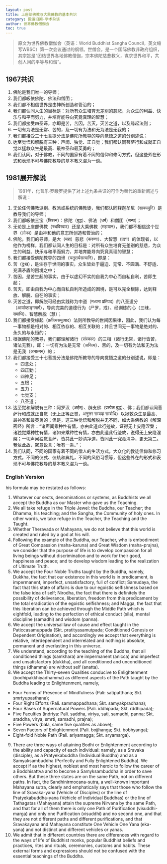 ```yaml
---
layout: post
title: 上座部佛教与大乘佛教的基本共识
category: 搬运旧闻-学术杂谈
author: 世界佛教僧伽会
toc: true
---
```


> 原文为世界佛教僧伽会（英语：World Buddhist Sangha Council，英文缩写WBSC）第一次会议通过的纲领。世僧会，是一个国际佛教非政府组织，其宗旨是“团结世界各地佛教僧伽，宗本佛陀慈悲教义，谋求世界和平，共创人间的平等与和谐”。

## 1967共识

1. 佛陀是我们唯一的导师；
2. 我们都皈依佛陀、佛法和僧团；
3. 我们都不相信世界是由神所创造和管治的；
4. 我们都认同人生的目标是：对所有众生培育无差别的慈悲，为众生的利益、快乐与和平而努力，并培育能导向究竟真理的智慧；
5. 我们都接受四圣谛，亦即是苦，苦因，苦灭，灭苦之道，以及缘起法则；
6. 一切有为法是无常、苦的，及一切有为法和无为法是无我的；
7. 我们都接受三十七菩提分法是佛陀所教导的导向觉悟之道的分别述说；
8. 达至觉悟和解脱有三种：声闻、独觉、正自觉；我们都认同菩萨行和成就正自觉以拯救众生是最高、最神圣和最英勇的；
9. 我们认同，对于佛教，不同的国家有着不同的信仰和修习方式，但这些外在形式和表现不可与佛陀教导的基本教义混为一谈。

## 1981展开解说

> 1981年，化普乐·罗睺罗提供了对上述九条共识的可作为替代的重新阐述与解说：

1. 无论任何佛教派别、教派或系统的佛教徒，我们都认同释迦牟尼（शाक्यमुनि）是教导我们的导师；
2. 我们都皈依三宝（त्रिरत्न）：佛陀（बुद्ध）、佛法（धर्म）和僧团（सन्घ）；
3. 无论是上座部佛教（स्थविरवाद）还是大乘佛教（महायान），我们都不相信这个世界（लोका）是由神和他的意志所创造和管治的；
4. 佛陀，我们的导师，是大（महा）慈悲（करुणा）、大智慧（प्रज्ञा）的体现者，以他作为榜样，我们都认同人生的目标是：对所有众生培育无差别的慈悲，为众生的利益、快乐与和平而努力，并培育能导向究竟真理的智慧；
5. 我们都接受佛陀教导的四谛（चतुरार्यसत्यानि），即是：
  1. 苦（दुःख），是生存于世间的事实，众生皆处于逼迫、无常、不圆满、不舒适、充满矛盾的困境之中；
  2. 苦因，是苦生起的事实，由于以虚幻不实的自我为中心而自私自利，苦即生起；
  3. 苦灭，即由自我为中心而自私自利所造成的困境，是可以完全根除，达到释放、解脱、自在的事实；
  4. 灭苦之道，即解脱可经由实践称为中道（मध्यमा प्रतिपद）的八圣道分（आर्याष्टाङ्गमार्ग），导向完美的道德行为（尸罗，戒）、经训练的心（三昧，समाधि）、智慧解脱（慧）；
6. 我们都接受缘起（प्रतीत्यसमुत्पाद）法则所教导的世间因果律，因此，我们认为每一事物都是相对的、相互依存的、相互关联的；并且世间无一事物是绝对的、永久的与永恒的；
7. 根据佛陀的教导，我们都理解诸行（संस्कार）的三相（诸行无常，诸行皆苦，诸法无我），即：一切有为法是无常（अनित्य）、苦的，及一切有为法和无为法是无我（अनात्मन्）的；
8. 我们都接受三十七菩提分法是佛陀所教导的导向觉悟之道的分别述说，即是：
   * 四念处；
   * 四正勤；
   * 四神足；
   * 五根；
   * 五力；
   * 七觉支；
   * 八圣道；
9. 达至觉和解脱有三种：阿罗汉（अर्हत्）、辟支佛（प्रत्येक बुद्ध）、佛；我们都认同菩萨行和成就正自觉（无上正等正觉，अनुत्तर सम्यक् सम्बोधि）以拯救众生是最高、最神圣和最英勇的；但是，这三种觉悟和解脱并无不同，如大乘佛教的《解深密经》所言：“诸声闻乘种性有情，亦由此道此行迹故，证得无上安隐涅槃；诸独觉乘种性有情，诸如来乘种性有情，亦由此道此行迹故，说得无上安隐涅槃；一切声闻独觉菩萨，皆共此一妙清净道，皆同此一究竟清净，更无第二。我依此故，密意说言：唯有一乘。”；
10. 我们认同，不同的国家有着不同的僧人的生活方式，大众化的教徒信仰和修习方式，不同的仪式、仪轨和典礼，不同的风俗习惯等，但这些外在的形式和表现不可与佛陀教导的基本教义混为一谈。

### English Version

his formula may be restated as follows: 
1. Whatever our sects, denominations or systems, as Buddhists we all accept the 
Buddha as our Master who gave us the Teaching. 
2. We all take refuge in the Triple Jewel: the Buddha, our Teacher; the Dhamma, his 
teaching; and the Sangha, the Community of holy ones. In other words, we take 
refuge in the Teacher, the Teaching and the Taught. 
3. Whether Theravada or Mahayana, we do not believe that this world is created and 
ruled by a god at his will. 
4. Following the example of the Buddha, our Teacher, who is embodiment of Great Compassion (maha-karuna) and Great Wisdom (maha-prajna), we consider that the purpose of life is to develop compassion for all living beings without discrimination and to work for their good, happiness and peace; and to develop wisdom leading to the realization of Ultimate Truth. 
5. We accept the Four Noble Truths taught by the Buddha, namely, Dukkha, the fact 
that our existence in this world is in predicament, is impermanent, imperfect, 
unsatisfactory, full of conflict; Samudaya, the fact that this state of affairs is due 
to our egoistic selfishness based on the false idea of self; Nirodha, the fact that 
there is definitely the possibility of deliverance, liberation, freedom from this 
predicament by the total eradication of the egoistic selfishness; and Magga, the 
fact that this liberation can be achieved through the Middle Path which is eightfold, leading to the perfection of ethical conduct (sila), mental discipline 
(samadhi) and wisdom (panna). 
6. We accept the universal law of cause and effect taught in the Paticcasamuppada 
(Skt. pratityasamutpada; Conditioned Genesis or Dependent Origination), and 
accordingly we accept that everything is relative, interdependent and interrelated 
and nothing is absolute, permanent and everlasting in this universe. 
7. We understand, according to the teaching of the Buddha, that all conditioned 
things (samkhara) are impermanent (anicca) and imperfect and unsatisfactory 
(dukkha), and all conditioned and unconditioned things (dhamma) are without self 
(anatta). 
8. We accept the Thirty-seven Qualities conducive to Enlightenment 
(bodhipakkhiyadhamma) as different aspects of the Path taught by the Buddha 
leading to Enlightenment, namely, 
- Four Forms of Presence of Mindfulness (Pali: satipatthana; Skt. smrtyupasthana); 
- Four Right Efforts (Pali. sammappadhana; Skt. samyakpradhana); 
- Four Bases of Supernatural Powers (Pali. iddhipada; Skt. rddhipada); 
- Five Faculties (indriya: Pali. saddha, viriya, sati, samadhi, panna; Skt. sraddha, virya, 
smrti, samadhi, prajna); 
- Five Powers (bala, same five qualities as above); 
- Seven Factors of Enlightenment (Pali. bojjhanga; Skt. bobhyanga); 
- Eight-fold Noble Path (Pali. ariyamagga; Skt. aryamarga). 
9. There are three ways of attaining Bodhi or Enlightenment according to the ability 
and capacity of each individual: namely, as a Sravaka (disciple), as a 
Pratyekabuddha (Individual Buddha) and as a Samyaksambuddha (Perfectly and 
Fully Enlightened Buddha). We accept if as the highest, noblest and most heroic 
to follow the career of a Boddhisattva and to become a Samyksambuddha in order 
to save others. But these three states are on the same Path, not on different paths. 
In fact, the Sandhinirmocana-sutra, a well-known important Mahayana sutra, 
clearly and emphatically says that those who follow the line of Sravaka-yana 
(Vehicle of Disciples) or the line of Pratyekabuddha-yana (Vehicle of Individual 
Buddhas) or the line of Tathagatas (Mahayana) attain the supreme Nirvana by the 
same Path, and that for all of them there is only one Path of Purification 
(visuddhi-marga) and only one Purification (visuddhi) and no second one, and 
that they are not different paths and different purifications, and that Sravakayana 
and Mahayana constitute One Vehicle One Yana (eka-yana) and not distinct and 
different vehicles or yanas. 
10. We admit that in different countries there are differences with regard to the ways 
of life of Buddhist monks, popular Buddhist beliefs and practices, rites and 
rituals, ceremonies, customs and habits. These external forms and expressions 
should not be confused with the essential teachings of the Buddha. 